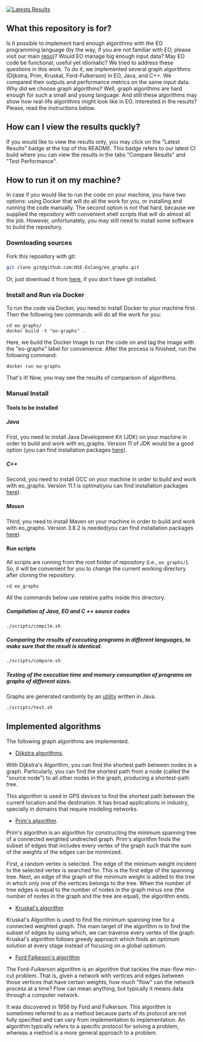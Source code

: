 [![Latests Results](https://github.com/HSE-Eolang/eo_graphs/actions/workflows/run-tests.yml/badge.svg)](https://github.com/HSE-Eolang/eo_graphs/actions/workflows/run-tests.yml) 
## What this repository is for?

Is it possible to implement hard enough algorithms with the EO programming language (by the way, if you are not familiar with EO, please visit our main [repo](https://github.com/cqfn/eo))? Would EO manage big enough input data? May EO code be functional, useful yet idiomatic? We tried to address these questions in this work. To do it, we implemented several graph algorithms (Dijkstra, Prim, Kruskal, Ford-Fulkerson) in EO, Java, and C++. We compared their outputs and performance metrics on the same input data. Why did we choose graph algorithms? Well, graph algorithms are hard enough for such a small and young language. And still these algorithms may show how real-life algorithms might look like in EO. Interested in the results? Please, read the instructions below.

## How can I view the results quckly? 
If you would like to view the results only, you may click on the "Latest Results" badge at the top of this README. This badge refers to our latest CI build where you can view the results in the tabs "Compare Results" and "Test Performance".

## How to run it on my machine?
In case if you would like to run the code on your machine, you have two options: using Docker that will do all the work for you, or installing and running the code manually. The second option is not that hard, because we supplied the repository with convenient shell scripts that will do almost all the job. However, unfortunately, you may still need to install some software to build the repository. 

### Downloading sources
Fork this repository with git:
```bash
git clone git@github.com:HSE-Eolang/eo_graphs.git
```
Or, just download it from [here](https://github.com/HSE-Eolang/eo_graphs/archive/refs/heads/master.zip), if you don't have git installed.

### Install and Run via Docker
To run the code via Docker, you need to install Docker to your machine first. Then the following two commands will do all the work for you:
```
cd eo_graphs/
docker build -t "eo-graphs" .
```
Here, we build the Docker Image to run the code on and tag the image with the "eo-graphs" label for convenience.
After the process is finished, run the following command:
```
docker run eo-graphs
```
That's it! Now, you may see the results of comparison of algorithms. 
### Manual Install
#### Tools to be installed

##### Java
First, you need to install Java Development Kit (JDK) on your machine in order to build and work with eo_graphs. Version 11 of JDK would be a good option (you can find 
installation packages [here](https://www.oracle.com/java/technologies/javase-jdk11-downloads.html)). 

##### C++
Second, you need to install GCC on your machine in order to build and work with eo_graphs. Version 11.1 is optimal(you can find 
installation packages [here](https://gcc.gnu.org/gcc-11/)).

##### Maven
Third, you need to install Maven on your machine in order to build and work with eo_graphs. Version 3.8.2 is needed(you can find 
installation packages [here](https://maven.apache.org/download.cgi)).

#### Run scripts 
All scripts are running from the root folder of repository (i.e., `eo_graphs/`). So, it will be convenient for you to change the current working directory after cloning the repository:
```
cd eo_graphs
```
All the commands below use relative paths inside this directory.

##### Сompilation of Java, EO and C ++ source codes

```bash
./scripts/compile.sh
```

##### Comparing the results of executing programs in different languages, to make sure that the result is identical.

```bash
./scripts/compare.sh
```

##### Testing of the execution time and memory consumption of programs on graphs of different sizes. 
Graphs are generated randomly by an [utility](https://github.com/HSE-Eolang/eo_graphs/blob/master/src/main/java/ru/hse/eo_graphs/GraphGenerator.java) written in Java.

```bash
./scripts/test.sh
```

## Implemented algorithms 
The following graph algorithms are implemented.
- [Dijkstra algorithms](https://www.freecodecamp.org/news/dijkstras-shortest-path-algorithm-visual-introduction/).

With Dijkstra's Algorithm, you can find the shortest path between nodes in a graph. Particularly, you can find the shortest path from a node (called the "source node") to all other nodes in the graph, producing a shortest-path tree.

This algorithm is used in GPS devices to find the shortest path between the current location and the destination. It has broad applications in industry, specially in domains that require modeling networks.

- [Prim's algorithm](https://www.geeksforgeeks.org/prims-minimum-spanning-tree-mst-greedy-algo-5/).

Prim's algorithm is an algorithm for constructing the minimum spanning tree of a connected weighted undirected graph. Prim's algorithm finds the subset of edges that includes every vertex of the graph such that the sum of the weights of the edges can be minimized.

First, a random vertex is selected. The edge of the minimum weight incident to the selected vertex is searched for. This is the first edge of the spanning tree.
Next, an edge of the graph of the minimum weight is added to the tree in which only one of the vertices belongs to the tree.
When the number of tree edges is equal to the number of nodes in the graph minus one (the number of nodes in the graph and the tree are equal), the algorithm ends.

- [Kruskal's algorithm](https://www.geeksforgeeks.org/kruskals-minimum-spanning-tree-algorithm-greedy-algo-2/)

Kruskal's Algorithm is used to find the minimum spanning tree for a connected weighted graph. The main target of the algorithm is to find the subset of edges by using which, we can traverse every vertex of the graph. Kruskal's algorithm follows greedy approach which finds an optimum solution at every stage instead of focusing on a global optimum.


- [Ford Falkeson's algorithm](https://www.geeksforgeeks.org/ford-fulkerson-algorithm-for-maximum-flow-problem/)

The Ford-Fulkerson algorithm is an algorithm that tackles the max-flow min-cut problem. That is, given a network with vertices and edges between those vertices that have certain weights, how much "flow" can the network process at a time? Flow can mean anything, but typically it means data through a computer network.

It was discovered in 1956 by Ford and Fulkerson. This algorithm is sometimes referred to as a method because parts of its protocol are not fully specified and can vary from implementation to implementation. An algorithm typically refers to a specific protocol for solving a problem, whereas a method is a more general approach to a problem.
